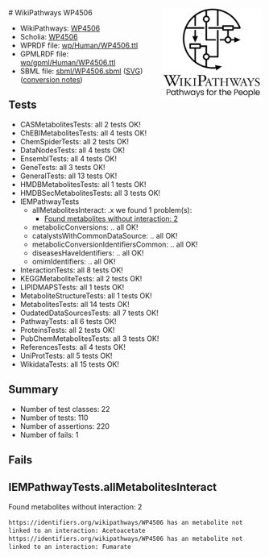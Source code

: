 <img style="float: right; width: 200px" src="../logo.png" />
# WikiPathways WP4506

* WikiPathways: [WP4506](https://identifiers.org/wikipathways:WP4506)
* Scholia: [WP4506](https://scholia.toolforge.org/wikipathways/WP4506)
* WPRDF file: [wp/Human/WP4506.ttl](../wp/Human/WP4506.ttl)
* GPMLRDF file: [wp/gpml/Human/WP4506.ttl](../wp/gpml/Human/WP4506.ttl)
* SBML file: [sbml/WP4506.sbml](../sbml/WP4506.sbml) ([SVG](../sbml/WP4506.svg)) ([conversion notes](../sbml/WP4506.txt))

## Tests
* CASMetabolitesTests: all 2 tests OK!
* ChEBIMetabolitesTests: all 4 tests OK!
* ChemSpiderTests: all 2 tests OK!
* DataNodesTests: all 4 tests OK!
* EnsemblTests: all 4 tests OK!
* GeneTests: all 3 tests OK!
* GeneralTests: all 13 tests OK!
* HMDBMetabolitesTests: all 1 tests OK!
* HMDBSecMetabolitesTests: all 3 tests OK!
* IEMPathwayTests
    * allMetabolitesInteract: .x we found 1 problem(s):
        * [Found metabolites without interaction: 2](#2bc2e7ed)
    * metabolicConversions: .. all OK!
    * catalystsWithCommonDataSource: .. all OK!
    * metabolicConversionIdentifiersCommon: .. all OK!
    * diseasesHaveIdentifiers: .. all OK!
    * omimIdentifiers: .. all OK!
* InteractionTests: all 8 tests OK!
* KEGGMetaboliteTests: all 2 tests OK!
* LIPIDMAPSTests: all 1 tests OK!
* MetaboliteStructureTests: all 1 tests OK!
* MetabolitesTests: all 14 tests OK!
* OudatedDataSourcesTests: all 7 tests OK!
* PathwayTests: all 6 tests OK!
* ProteinsTests: all 2 tests OK!
* PubChemMetabolitesTests: all 3 tests OK!
* ReferencesTests: all 4 tests OK!
* UniProtTests: all 5 tests OK!
* WikidataTests: all 15 tests OK!


## Summary

* Number of test classes: 22
* Number of tests: 110
* Number of assertions: 220
* Number of fails: 1

## Fails

<a name="2bc2e7ed" />

## IEMPathwayTests.allMetabolitesInteract

Found metabolites without interaction: 2
```
https://identifiers.org/wikipathways/WP4506 has an metabolite not linked to an interaction: Acetoacetate
https://identifiers.org/wikipathways/WP4506 has an metabolite not linked to an interaction: Fumarate
```

